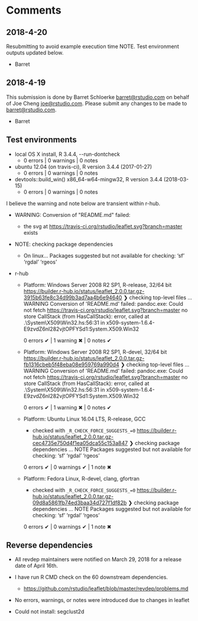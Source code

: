 # Comments

## 2018-4-20
Resubmitting to avoid example execution time NOTE. Test environment outputs updated below.

- Barret

## 2018-4-19
This submission is done by Barret Schloerke <barret@rstudio.com> on behalf of Joe Cheng <joe@rstudio.com>. Please submit any changes to be made to <barret@rstudio.com>.

- Barret


## Test environments
* local OS X install, R 3.4.4, --run-dontcheck
  * 0 errors | 0 warnings | 0 notes
* ubuntu 12.04 (on travis-ci), R version 3.4.4 (2017-01-27)
  * 0 errors | 0 warnings | 0 notes
* devtools::build_win() x86_64-w64-mingw32, R version 3.4.4 (2018-03-15)
  * 0 errors | 0 warnings | 0 notes

I believe the warning and note below are transient within r-hub.
  * WARNING: Conversion of "README.md" failed:
    * the svg at https://travis-ci.org/rstudio/leaflet.svg?branch=master exists
  * NOTE: checking package dependencies
    * On linux... Packages suggested but not available for checking: ‘sf’ ‘rgdal’ ‘rgeos’

* r-hub
  * Platform:   Windows Server 2008 R2 SP1, R-release, 32/64 bit
    https://builder.r-hub.io/status/leaflet_2.0.0.tar.gz-3915b63fe8c34d99b3ad7aa4b6e94640
    ❯ checking top-level files ... WARNING
      Conversion of 'README.md' failed:
      pandoc.exe: Could not fetch https://travis-ci.org/rstudio/leaflet.svg?branch=master
      no store
      CallStack (from HasCallStack):
        error, called at .\System\X509\Win32.hs:56:31 in x509-system-1.6.4-E9zvdZ6nI282vjtOPFYSd1:System.X509.Win32

    0 errors ✔ | 1 warning ✖ | 0 notes ✔

  * Platform:   Windows Server 2008 R2 SP1, R-devel, 32/64 bit
    https://builder.r-hub.io/status/leaflet_2.0.0.tar.gz-fb1316cbeb5f48eba08e959769a990d4
    ❯ checking top-level files ... WARNING
      Conversion of 'README.md' failed:
      pandoc.exe: Could not fetch https://travis-ci.org/rstudio/leaflet.svg?branch=master
      no store
      CallStack (from HasCallStack):
        error, called at .\System\X509\Win32.hs:56:31 in x509-system-1.6.4-E9zvdZ6nI282vjtOPFYSd1:System.X509.Win32

    0 errors ✔ | 1 warning ✖ | 0 notes ✔

  * Platform:   Ubuntu Linux 16.04 LTS, R-release, GCC
    * checked with `_R_CHECK_FORCE_SUGGESTS_=0`
    https://builder.r-hub.io/status/leaflet_2.0.0.tar.gz-cec4735e750d4f1ea05dca55c153a847
    ❯ checking package dependencies ... NOTE
      Packages suggested but not available for checking: ‘sf’ ‘rgdal’ ‘rgeos’

    0 errors ✔ | 0 warnings ✔ | 1 note ✖

  * Platform:   Fedora Linux, R-devel, clang, gfortran
    * checked with `_R_CHECK_FORCE_SUGGESTS_=0`
    https://builder.r-hub.io/status/leaflet_2.0.0.tar.gz-09d8a5861fb74ed3baa34d727f1df82b
    ❯ checking package dependencies ... NOTE
      Packages suggested but not available for checking: ‘sf’ ‘rgdal’ ‘rgeos’

    0 errors ✔ | 0 warnings ✔ | 1 note ✖

## Reverse dependencies

* All revdep maintainers were notified on March 29, 2018 for a release date of April 16th.

* I have run R CMD check on the 60 downstream dependencies.
  * https://github.com/rstudio/leaflet/blob/master/revdep/problems.md

* No errors, warnings, or notes were introduced due to changes in leaflet

* Could not install: segclust2d
